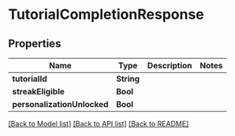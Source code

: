# TutorialCompletionResponse

## Properties
Name | Type | Description | Notes
------------ | ------------- | ------------- | -------------
**tutorialId** | **String** |  | 
**streakEligible** | **Bool** |  | 
**personalizationUnlocked** | **Bool** |  | 

[[Back to Model list]](../README.md#documentation-for-models) [[Back to API list]](../README.md#documentation-for-api-endpoints) [[Back to README]](../README.md)


